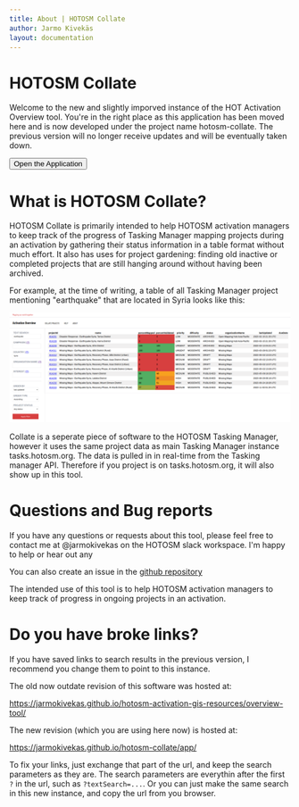 ```yaml
---
title: About | HOTOSM Collate 
author: Jarmo Kivekäs
layout: documentation
---
```


# HOTOSM Collate

Welcome to the new and slightly imporved instance of the HOT Activation Overview tool. You're in the right place as this application has been moved here and is now developed under the project name hotosm-collate. The previous version will no longer receive updates and will be eventually taken down. 


<form action="./app">
<input type="submit" value="Open the Application" class="bg-red" />
</form>



# What is HOTOSM Collate?


HOTOSM Collate is primarily intended to help HOTOSM activation managers to keep track of the progress of Tasking Manager mapping projects during an activation by gathering their status information in a table format without much effort. It also has uses for project gardening: finding old inactive or completed projects that are still hanging around without having been archived.


For example, at the time of writing, a table of all Tasking Manager project mentioning "earthquake" that are located in Syria looks like this: 

![example screenshot of the application](screenshot1.png)

Collate is a seperate piece of software to the HOTOSM Tasking Manager, however it uses the same project data as main Tasking Manager instance tasks.hotosm.org. The data is pulled in in real-time from the Tasking manager API. Therefore if you project is on tasks.hotosm.org, it will also show up in this tool. 


# Questions and Bug reports 

If you have any questions or requests about this tool, please feel free to contact me at @jarmokivekas on the HOTOSM slack workspace. I'm happy to help or hear out any 

You can also create an issue in the [github repository](https://github.com/jarmokivekas/hotosm-collate/issues)

The intended use of this tool is to help HOTOSM activation managers to keep track of progress in ongoing projects in an activation.




# Do you have broke links?

If you have saved links to search results in the previous version, I recommend you change them to point to this instance.

The old now outdate revision of this software was hosted at:

https://jarmokivekas.github.io/hotosm-activation-gis-resources/overview-tool/

The new revision (which you are using here now) is hosted at: 

https://jarmokivekas.github.io/hotosm-collate/app/


To fix your links, just exchange that part of the url, and keep the search parameters as they are. The search parameters are everythin after the first `?` in the url, such as `?textSearch=...`. Or you can just make the same search in this new instance, and copy the url from you browser. 


